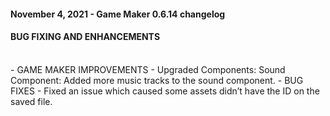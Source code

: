 #### November 4, 2021 - Game Maker 0.6.14 changelog
#### BUG FIXING AND ENHANCEMENTS
<br/>
- GAME MAKER IMPROVEMENTS
    - Upgraded Components: Sound Component: Added more music tracks to the sound component.
- BUG FIXES
    - Fixed an issue which caused some assets didn’t have the ID on the saved file.


